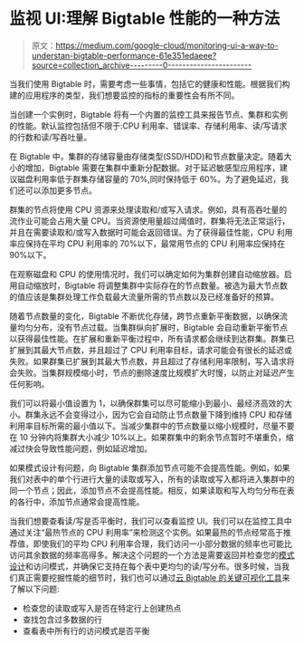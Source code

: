 # 监视 UI:理解 Bigtable 性能的一种方法

> 原文：<https://medium.com/google-cloud/monitoring-ui-a-way-to-understan-bigtable-performance-61e351edaeee?source=collection_archive---------0----------------------->

当我们使用 Bigtable 时，需要考虑一些事情，包括它的健康和性能。根据我们构建的应用程序的类型，我们想要监控的指标的重要性会有所不同。

当创建一个实例时，Bigtable 将有一个内置的监控工具来报告节点、集群和实例的性能。默认监控包括但不限于:CPU 利用率、错误率、存储利用率、读/写请求的行数和读/写吞吐量。

在 Bigtable 中，集群的存储容量由存储类型(SSD/HDD)和节点数量决定。随着大小的增加，Bigtable 需要在集群中重新分配数据。对于延迟敏感型应用程序，建议磁盘利用率低于群集存储容量的 70%,同时保持低于 60%。为了避免延迟，我们还可以添加更多节点。

群集的节点将使用 CPU 资源来处理读取和/或写入请求。例如，具有高吞吐量的流作业可能会占用大量 CPU。当资源使用量超过阈值时，群集将无法正常运行，并且在需要读取和/或写入数据时可能会返回错误。为了获得最佳性能，CPU 利用率应保持在平均 CPU 利用率的 70%以下，最常用节点的 CPU 利用率应保持在 90%以下。

在观察磁盘和 CPU 的使用情况时，我们可以确定如何为集群创建自动缩放器。启用自动缩放时，Bigtable 将调整集群中实际存在的节点数量。被选为最大节点数的值应该是集群处理工作负载最大流量所需的节点数以及已经准备好的预算。

随着节点数量的变化，Bigtable 不断优化存储，跨节点重新平衡数据，以确保流量均匀分布，没有节点过载。当集群纵向扩展时，Bigtable 会自动重新平衡节点以获得最佳性能。在扩展和重新平衡过程中，所有请求都会继续到达群集。群集已扩展到其最大节点数，并且超过了 CPU 利用率目标，请求可能会有很长的延迟或失败。如果群集已扩展到其最大节点数，并且超过了存储利用率限制，写入请求将会失败。当集群规模缩小时，节点的删除速度比规模扩大时慢，以防止对延迟产生任何影响。

我们可以将最小值设置为 1，以确保群集可以尽可能缩小到最小、最经济高效的大小。群集永远不会变得过小，因为它会自动防止节点数量下降到维持 CPU 和存储利用率目标所需的最小值以下。当减少集群中的节点数量以缩小规模时，尽量不要在 10 分钟内将集群大小减少 10%以上。如果群集中的剩余节点暂时不堪重负，缩减过快会导致性能问题，例如延迟增加。

如果模式设计有问题，向 Bigtable 集群添加节点可能不会提高性能。例如，如果我们对表中的单个行进行大量的读取或写入，所有的读取或写入都将进入集群中的同一个节点；因此，添加节点不会提高性能。相反，如果读取和写入均匀分布在表的各行中，添加节点通常会提高性能。

当我们想要查看读/写是否平衡时，我们可以查看监控 UI。我们可以在监控工具中通过关注“最热节点的 CPU 利用率”来检测这个实例。如果最热的节点经常高于推荐值，即使我们的平均 CPU 利用率合理，我们访问一小部分数据的频率也可能比访问其余数据的频率高得多。解决这个问题的一个方法是需要返回并检查您的[模式设计](https://cloud.google.com/bigtable/docs/schema-design)和访问模式，并确保它支持在每个表中更均匀的读/写分布。很多时候，当我们真正需要挖掘性能的细节时，我们也可以通过[云 Bigtable 的关键可视化工具](https://cloud.google.com/bigtable/docs/keyvis-overview)来了解以下问题:

*   检查您的读取或写入是否在特定行上创建热点
*   查找包含过多数据的行
*   查看表中所有行的访问模式是否平衡